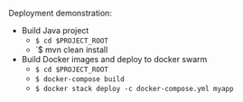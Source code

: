 Deployment demonstration:
- Build Java project
  - `$ cd $PROJECT_ROOT`
  - `$ mvn clean install
- Build Docker images and deploy to docker swarm
  - `$ cd $PROJECT_ROOT`
  - `$ docker-compose build`
  - `$ docker stack deploy -c docker-compose.yml myapp`
